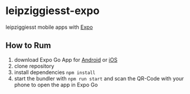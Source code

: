 # leipziggiesst-expo
leipziggiesst mobile apps with [Expo](https://expo.dev)

## How to Rum
1. download Expo Go App for [Android](https://play.google.com/store/apps/details?id=host.exp.exponent&referrer=www) or [iOS](https://itunes.apple.com/app/apple-store/id982107779)
2. clone repository
3. install dependencies `npm install`
4. start the bundler with `npm run start` and scan the QR-Code with your phone to open the app in Expo Go

